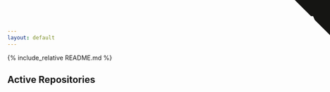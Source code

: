 ```yaml
---
layout: default
---
```


{% include_relative README.md %}

<h2>Active Repositories</h2>
<ul id="pages-sites"></ul>

<script>
  const reposAExcluir = ['luisespino.github.io', 'test'];

  fetch('https://api.github.com/users/luisespino/repos')
    .then(res => res.json())
    .then(data => {
      const list = document.getElementById('pages-sites');
      data
        .filter(repo => repo.has_pages && !reposAExcluir.includes(repo.name))
        .forEach(repo => {
          const li = document.createElement('li');
          li.innerHTML = `<a href="https://${repo.owner.login}.github.io/${repo.name}/">${repo.name}</a>`;
          list.appendChild(li);
        });
    });
</script>

<a href="https://github.com/luisespino/linux-handbook" class="github-corner" aria-label="View source on GitHub">
  <svg width="80" height="80" viewBox="0 0 250 250"
       style="fill:#151513; color:#fff; position: absolute; top: 0; border: 0; right: 0;"
       aria-hidden="true">
    <path d="M0,0 L115,115 L130,115 L142,142 L250,250 L250,0 Z"></path>
    <path d="M128.3,109.0 ..." fill="currentColor" class="octo-arm"></path>
    <path d="M115.0,115.0 ..." fill="currentColor" class="octo-body"></path>
  </svg>
</a>
